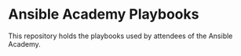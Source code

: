 # Ansible Academy Playbooks

This repository holds the playbooks used by attendees of the Ansible Academy.
